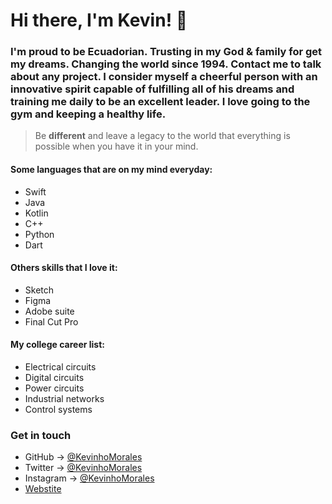 # Hi there, I'm Kevin! 👋

### I'm proud to be **Ecuadorian**. Trusting in my God & family for get my dreams. Changing the world since 1994. Contact me to talk about any project. I consider myself a cheerful person with an innovative spirit capable of fulfilling all of his dreams and training me daily to be an excellent leader. I love going to the gym and keeping a healthy life.

> Be **different** and leave a legacy to the world that everything is possible when you have it in your mind.

#### Some languages that are on my mind everyday:

* Swift
* Java
* Kotlin
* C++
* Python
* Dart

#### Others skills that I love it:

* Sketch
* Figma
* Adobe suite
* Final Cut Pro

#### My college career list:

* Electrical circuits
* Digital circuits
* Power circuits
* Industrial networks
* Control systems

### Get in touch

* GitHub -> [@KevinhoMorales](https://github.com/KevinhoMorales)
* Twitter -> [@KevinhoMorales](https://twitter.com/KevinhoMorales)
* Instagram -> [@KevinhoMorales](https://instagram.com/KevinhoMorales)
* [Webstite](http://kevinhomorales.com)

<!--
**KevinhoMorales/KevinhoMorales** is a ✨ _special_ ✨ repository because its `README.md` (this file) appears on your GitHub profile.

Here are some ideas to get you started:

- 🔭 I’m currently working on ...
- 🌱 I’m currently learning ...
- 👯 I’m looking to collaborate on ...
- 🤔 I’m looking for help with ...
- 💬 Ask me about ...
- 📫 How to reach me: ...
- 😄 Pronouns: ...
- ⚡ Fun fact: ...
-->
